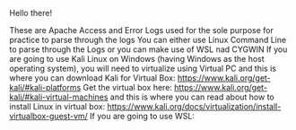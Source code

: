 Hello there!

These are Apache Access and Error Logs used for the sole purpose for practice to parse through the logs
You can either use Linux Command Line to parse through the Logs or you can make use of WSL nad CYGWIN
If you are going to use Kali Linux on Windows (having Windows as the host operating system), you will need to virtualize using Virtual PC and this is where you can download Kali for Virtual Box: https://www.kali.org/get-kali/#kali-platforms
Get the virtual box here: https://www.kali.org/get-kali/#kali-virtual-machines
and this is where you can read about how to install Linux in virtual box: https://www.kali.org/docs/virtualization/install-virtualbox-guest-vm/
If you are going to use WSL:
